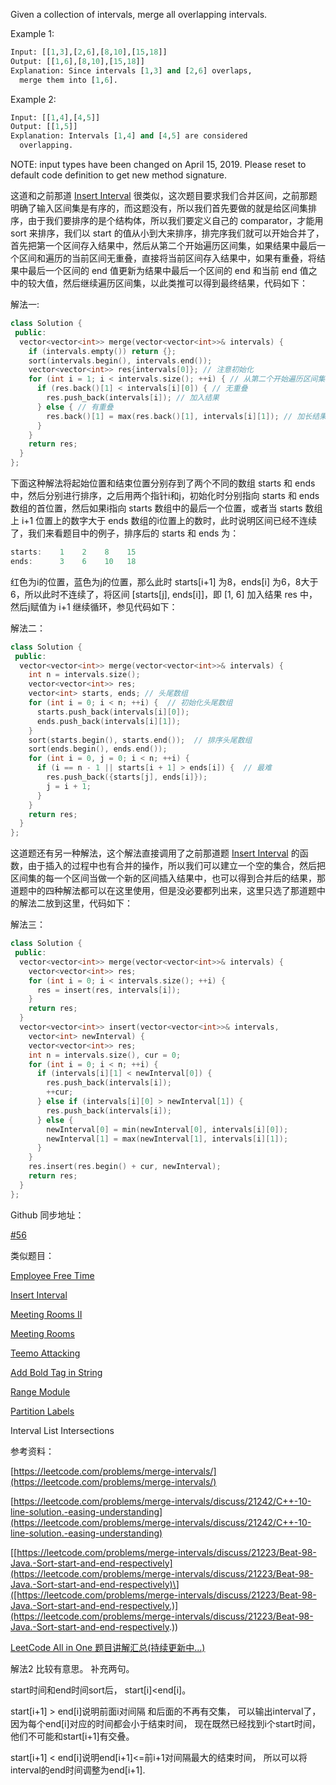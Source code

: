Given a collection of intervals, merge all overlapping intervals.

Example 1:

```python
Input: [[1,3],[2,6],[8,10],[15,18]]
Output: [[1,6],[8,10],[15,18]]
Explanation: Since intervals [1,3] and [2,6] overlaps,
  merge them into [1,6].
```

Example 2:

```python
Input: [[1,4],[4,5]]
Output: [[1,5]]
Explanation: Intervals [1,4] and [4,5] are considered
  overlapping.
```

NOTE: input types have been changed on April 15, 2019. Please reset to default code definition to get new method signature.

这道和之前那道 [Insert Interval](http://www.cnblogs.com/grandyang/p/4367569.html) 很类似，这次题目要求我们合并区间，之前那题明确了输入区间集是有序的，而这题没有，所以我们首先要做的就是给区间集排序，由于我们要排序的是个结构体，所以我们要定义自己的 comparator，才能用 sort 来排序，我们以 start 的值从小到大来排序，排完序我们就可以开始合并了，首先把第一个区间存入结果中，然后从第二个开始遍历区间集，如果结果中最后一个区间和遍历的当前区间无重叠，直接将当前区间存入结果中，如果有重叠，将结果中最后一个区间的 end 值更新为结果中最后一个区间的 end 和当前 end 值之中的较大值，然后继续遍历区间集，以此类推可以得到最终结果，代码如下：

解法一:

```cpp
class Solution {
 public:
  vector<vector<int>> merge(vector<vector<int>>& intervals) {
    if (intervals.empty()) return {};
    sort(intervals.begin(), intervals.end());
    vector<vector<int>> res{intervals[0]}; // 注意初始化
    for (int i = 1; i < intervals.size(); ++i) { // 从第二个开始遍历区间集
      if (res.back()[1] < intervals[i][0]) { // 无重叠
        res.push_back(intervals[i]); // 加入结果
      } else { // 有重叠
        res.back()[1] = max(res.back()[1], intervals[i][1]); // 加长结果最后一个值
      }
    }
    return res;
  }
};
```

下面这种解法将起始位置和结束位置分别存到了两个不同的数组 starts 和 ends 中，然后分别进行排序，之后用两个指针i和j，初始化时分别指向 starts 和 ends 数组的首位置，然后如果i指向 starts 数组中的最后一个位置，或者当 starts 数组上 i+1 位置上的数字大于 ends 数组的i位置上的数时，此时说明区间已经不连续了，我们来看题目中的例子，排序后的 starts 和 ends 为：

```cpp
starts:    1    2    8    15
ends:      3    6    10   18
```

红色为i的位置，蓝色为j的位置，那么此时 starts\[i+1\] 为8，ends\[i\] 为6，8大于6，所以此时不连续了，将区间 \[starts\[j\], ends\[i\]\]，即 \[1, 6\] 加入结果 res 中，然后j赋值为 i+1 继续循环，参见代码如下：

解法二：

```cpp
class Solution {
 public:
  vector<vector<int>> merge(vector<vector<int>>& intervals) {
    int n = intervals.size();
    vector<vector<int>> res;
    vector<int> starts, ends; // 头尾数组
    for (int i = 0; i < n; ++i) {  // 初始化头尾数组
      starts.push_back(intervals[i][0]);
      ends.push_back(intervals[i][1]);
    }
    sort(starts.begin(), starts.end());  // 排序头尾数组
    sort(ends.begin(), ends.end());
    for (int i = 0, j = 0; i < n; ++i) {
      if (i == n - 1 || starts[i + 1] > ends[i]) {  // 最难
        res.push_back({starts[j], ends[i]});
        j = i + 1;
      }
    } 
    return res;
  }
};
```

这道题还有另一种解法，这个解法直接调用了之前那道题 [Insert Interval](http://www.cnblogs.com/grandyang/p/4367569.html) 的函数，由于插入的过程中也有合并的操作，所以我们可以建立一个空的集合，然后把区间集的每一个区间当做一个新的区间插入结果中，也可以得到合并后的结果，那道题中的四种解法都可以在这里使用，但是没必要都列出来，这里只选了那道题中的解法二放到这里，代码如下：

解法三：

```cpp
class Solution {
 public:
  vector<vector<int>> merge(vector<vector<int>>& intervals) {
    vector<vector<int>> res;
    for (int i = 0; i < intervals.size(); ++i) {
      res = insert(res, intervals[i]);
    }
    return res;
  }
  vector<vector<int>> insert(vector<vector<int>>& intervals,
    vector<int> newInterval) {
    vector<vector<int>> res;
    int n = intervals.size(), cur = 0;
    for (int i = 0; i < n; ++i) {
      if (intervals[i][1] < newInterval[0]) {
        res.push_back(intervals[i]);
        ++cur;
      } else if (intervals[i][0] > newInterval[1]) {
        res.push_back(intervals[i]);
      } else {
        newInterval[0] = min(newInterval[0], intervals[i][0]);
        newInterval[1] = max(newInterval[1], intervals[i][1]);
      }
    }
    res.insert(res.begin() + cur, newInterval);
    return res;
  }
};
```

Github 同步地址：

[#56](https://github.com/grandyang/leetcode/issues/56)

类似题目：

[Employee Free Time](http://www.cnblogs.com/grandyang/p/8552586.html)

[Insert Interval](http://www.cnblogs.com/grandyang/p/4367569.html)

[Meeting Rooms II](http://www.cnblogs.com/grandyang/p/5244720.html)

[Meeting Rooms](http://www.cnblogs.com/grandyang/p/5240774.html)

[Teemo Attacking](http://www.cnblogs.com/grandyang/p/6399408.html)

[Add Bold Tag in String](http://www.cnblogs.com/grandyang/p/7043394.html)

[Range Module](http://www.cnblogs.com/grandyang/p/8586531.html)

[Partition Labels](http://www.cnblogs.com/grandyang/p/8654822.html)

Interval List Intersections

参考资料：

[https://leetcode.com/problems/merge-intervals/](https://leetcode.com/problems/merge-intervals/)

[https://leetcode.com/problems/merge-intervals/discuss/21242/C++-10-line-solution.-easing-understanding](https://leetcode.com/problems/merge-intervals/discuss/21242/C++-10-line-solution.-easing-understanding)

\[[https://leetcode.com/problems/merge-intervals/discuss/21223/Beat-98-Java.-Sort-start-and-end-respectively](https://leetcode.com/problems/merge-intervals/discuss/21223/Beat-98-Java.-Sort-start-and-end-respectively)\]([https://leetcode.com/problems/merge-intervals/discuss/21223/Beat-98-Java.-Sort-start-and-end-respectively.)](https://leetcode.com/problems/merge-intervals/discuss/21223/Beat-98-Java.-Sort-start-and-end-respectively.))

[LeetCode All in One 题目讲解汇总(持续更新中...)](http://www.cnblogs.com/grandyang/p/4606334.html)

解法2 比较有意思。 补充两句。

start时间和end时间sort后， start\[i\]\<end\[i\]。

start\[i+1\] > end\[i\]说明前面i对间隔 和后面的不再有交集， 可以输出interval了， 因为每个end\[i\]对应的时间都会小于结束时间， 现在既然已经找到i个start时间， 他们不可能和start\[i+1\]有交叠。

start\[i+1\] \< end\[i\]说明end\[i+1\]\<=前i+1对间隔最大的结束时间， 所以可以将interval的end时间调整为end\[i+1\].
